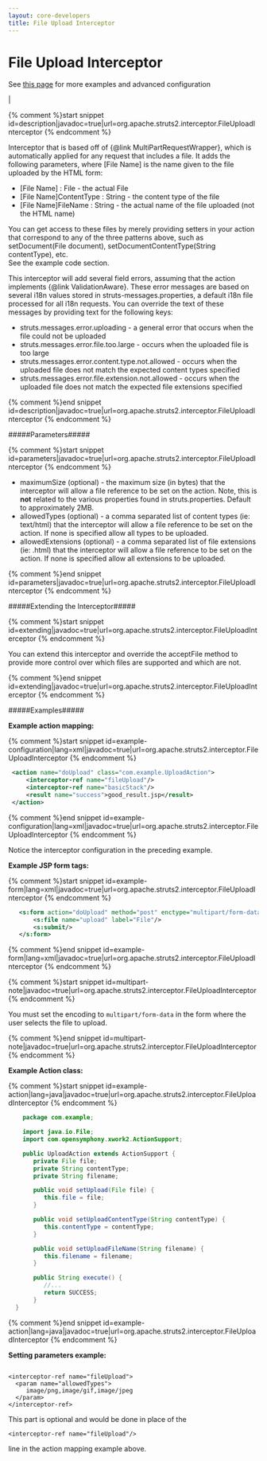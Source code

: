 ```yaml
---
layout: core-developers
title: File Upload Interceptor
---
```


# File Upload Interceptor


  See [this page](file-upload.html) for more examples and advanced configuration

| 



{% comment %}start snippet id=description|javadoc=true|url=org.apache.struts2.interceptor.FileUploadInterceptor {% endcomment %}
<p> <p>
 Interceptor that is based off of {@link MultiPartRequestWrapper}, which is automatically applied for any request that
 includes a file. It adds the following parameters, where [File Name] is the name given to the file uploaded by the
 HTML form:
 </p>
 <ul>

 <li>[File Name] : File - the actual File</li>

 <li>[File Name]ContentType : String - the content type of the file</li>

 <li>[File Name]FileName : String - the actual name of the file uploaded (not the HTML name)</li>

 </ul>

 <p>You can get access to these files by merely providing setters in your action that correspond to any of the three
 patterns above, such as setDocument(File document), setDocumentContentType(String contentType), etc.
 <br>See the example code section.
 </p>

 <p> This interceptor will add several field errors, assuming that the action implements {@link ValidationAware}.
 These error messages are based on several i18n values stored in struts-messages.properties, a default i18n file
 processed for all i18n requests. You can override the text of these messages by providing text for the following
 keys:
 </p>

 <ul>

 <li>struts.messages.error.uploading - a general error that occurs when the file could not be uploaded</li>

 <li>struts.messages.error.file.too.large - occurs when the uploaded file is too large</li>

 <li>struts.messages.error.content.type.not.allowed - occurs when the uploaded file does not match the expected
 content types specified</li>

 <li>struts.messages.error.file.extension.not.allowed - occurs when the uploaded file does not match the expected
 file extensions specified</li>

 </ul>

</p>
{% comment %}end snippet id=description|javadoc=true|url=org.apache.struts2.interceptor.FileUploadInterceptor {% endcomment %}

#####Parameters#####



{% comment %}start snippet id=parameters|javadoc=true|url=org.apache.struts2.interceptor.FileUploadInterceptor {% endcomment %}
<p>
 <ul>

 <li>maximumSize (optional) - the maximum size (in bytes) that the interceptor will allow a file reference to be set
 on the action. Note, this is <b>not</b> related to the various properties found in struts.properties.
 Default to approximately 2MB.</li>

 <li>allowedTypes (optional) - a comma separated list of content types (ie: text/html) that the interceptor will allow
 a file reference to be set on the action. If none is specified allow all types to be uploaded.</li>

 <li>allowedExtensions (optional) - a comma separated list of file extensions (ie: .html) that the interceptor will allow
 a file reference to be set on the action. If none is specified allow all extensions to be uploaded.</li>
 </ul>


</p>
{% comment %}end snippet id=parameters|javadoc=true|url=org.apache.struts2.interceptor.FileUploadInterceptor {% endcomment %}

#####Extending the Interceptor#####



{% comment %}start snippet id=extending|javadoc=true|url=org.apache.struts2.interceptor.FileUploadInterceptor {% endcomment %}
<p> <p>
 You can extend this interceptor and override the acceptFile method to provide more control over which files
 are supported and which are not.
 </p>
</p>
{% comment %}end snippet id=extending|javadoc=true|url=org.apache.struts2.interceptor.FileUploadInterceptor {% endcomment %}

#####Examples#####

**Example action mapping:**


{% comment %}start snippet id=example-configuration|lang=xml|javadoc=true|url=org.apache.struts2.interceptor.FileUploadInterceptor {% endcomment %}

```xml
 <action name="doUpload" class="com.example.UploadAction">
     <interceptor-ref name="fileUpload"/>
     <interceptor-ref name="basicStack"/>
     <result name="success">good_result.jsp</result>
 </action>

```

{% comment %}end snippet id=example-configuration|lang=xml|javadoc=true|url=org.apache.struts2.interceptor.FileUploadInterceptor {% endcomment %}

Notice the interceptor configuration in the preceding example\. 

**Example JSP form tags:**


{% comment %}start snippet id=example-form|lang=xml|javadoc=true|url=org.apache.struts2.interceptor.FileUploadInterceptor {% endcomment %}

```xml
   <s:form action="doUpload" method="post" enctype="multipart/form-data">
       <s:file name="upload" label="File"/>
       <s:submit/>
   </s:form>

```

{% comment %}end snippet id=example-form|lang=xml|javadoc=true|url=org.apache.struts2.interceptor.FileUploadInterceptor {% endcomment %}


{% comment %}start snippet id=multipart-note|javadoc=true|url=org.apache.struts2.interceptor.FileUploadInterceptor {% endcomment %}
<p> <p>
 You must set the encoding to <code>multipart/form-data</code> in the form where the user selects the file to upload.
 </p>
</p>
{% comment %}end snippet id=multipart-note|javadoc=true|url=org.apache.struts2.interceptor.FileUploadInterceptor {% endcomment %}

**Example Action class:**


{% comment %}start snippet id=example-action|lang=java|javadoc=true|url=org.apache.struts2.interceptor.FileUploadInterceptor {% endcomment %}

```java
    package com.example;

    import java.io.File;
    import com.opensymphony.xwork2.ActionSupport;

    public UploadAction extends ActionSupport {
       private File file;
       private String contentType;
       private String filename;

       public void setUpload(File file) {
          this.file = file;
       }

       public void setUploadContentType(String contentType) {
          this.contentType = contentType;
       }

       public void setUploadFileName(String filename) {
          this.filename = filename;
       }

       public String execute() {
          //...
          return SUCCESS;
       }
  }

```

{% comment %}end snippet id=example-action|lang=java|javadoc=true|url=org.apache.struts2.interceptor.FileUploadInterceptor {% endcomment %}

**Setting parameters example:**


~~~~~~~

<interceptor-ref name="fileUpload">
  <param name="allowedTypes">
     image/png,image/gif,image/jpeg
  </param>
</interceptor-ref>

~~~~~~~

This part is optional and would be done in place of the 

~~~~~~~
<interceptor-ref name="fileUpload"/>
~~~~~~~
 line in the action mapping example above\.
